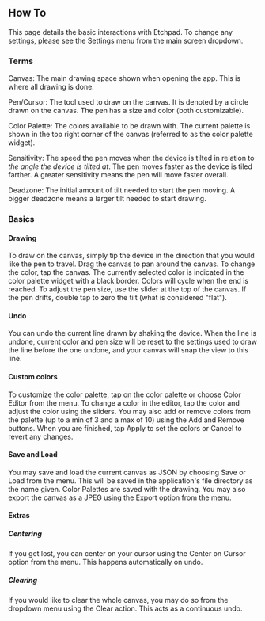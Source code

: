 ## How To
This page details the basic interactions with Etchpad. To change any settings, please see the Settings menu from the main screen dropdown.

### Terms
Canvas: The main drawing space shown when opening the app. This is where all drawing is done.

Pen/Cursor: The tool used to draw on the canvas. It is denoted by a circle drawn on the canvas. The pen has a size and color (both customizable).

Color Palette: The colors available to be drawn with. The current palette is shown in the top right corner of the canvas (referred to as the color palette widget).

Sensitivity: The speed the pen moves when the device is tilted in relation to *the angle the device is tilted at*. The pen moves faster as the device is tiled farther. A greater sensitivity means the pen will move faster overall.

Deadzone: The initial amount of tilt needed to start the pen moving. A bigger deadzone means a larger tilt needed to start drawing.

### Basics
#### Drawing
To draw on the canvas, simply tip the device in the direction that you would like the pen to travel. Drag the canvas to pan around the canvas. To change the color, tap the canvas. The currently selected color is indicated in the color palette widget with a black border. Colors will cycle when the end is reached. To adjust the pen size, use the slider at the top of the canvas. If the pen drifts, double tap to zero the tilt (what is considered "flat").

#### Undo
You can undo the current line drawn by shaking the device. When the line is undone, current color and pen size will be reset to the settings used to draw the line before the one undone, and your canvas will snap the view to this line.

#### Custom colors
To customize the color palette, tap on the color palette or choose Color Editor from the menu. To change a color in the editor, tap the color and adjust the color using the sliders. You may also add or remove colors from the palette (up to a min of 3 and a max of 10) using the Add and Remove buttons. When you are finished, tap Apply to set the colors or Cancel to revert any changes.

#### Save and Load
You may save and load the current canvas as JSON by choosing Save or Load from the menu. This will be saved in the application's file directory as the name given. Color Palettes are saved with the drawing. You may also export the canvas as a JPEG using the Export option from the menu.

#### Extras
##### Centering
If you get lost, you can center on your cursor using the Center on Cursor option from the menu. This happens automatically on undo.
##### Clearing
If you would like to clear the whole canvas, you may do so from the dropdown menu using the Clear action. This acts as a continuous undo.
